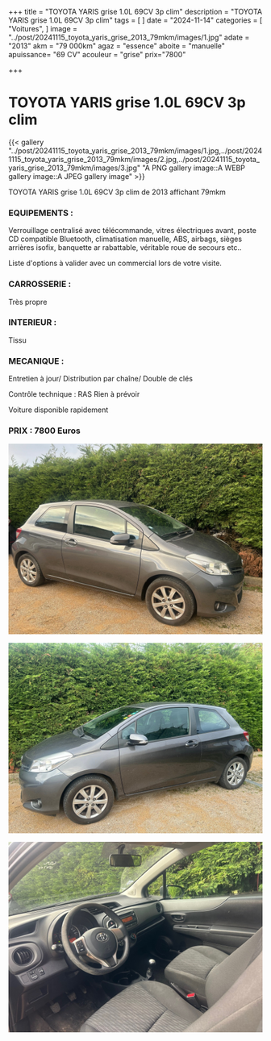 +++
title = "TOYOTA YARIS grise 1.0L 69CV 3p clim"
description = "TOYOTA YARIS grise 1.0L 69CV 3p clim"
tags = [
]
date = "2024-11-14"
categories = [
    "Voitures",
]
image = "../post/20241115_toyota_yaris_grise_2013_79mkm/images/1.jpg"
adate = "2013"
akm = "79 000km"
agaz = "essence"
aboite = "manuelle"
apuissance= "69 CV"
acouleur = "grise"
prix="7800"

+++

# TOYOTA YARIS grise 1.0L 69CV 3p clim

{{< gallery "../post/20241115_toyota_yaris_grise_2013_79mkm/images/1.jpg,../post/20241115_toyota_yaris_grise_2013_79mkm/images/2.jpg,../post/20241115_toyota_yaris_grise_2013_79mkm/images/3.jpg" "A PNG gallery image::A WEBP gallery image::A JPEG gallery image" >}}


TOYOTA YARIS grise 1.0L 69CV 3p clim de 2013 affichant 79mkm


### EQUIPEMENTS :
Verrouillage centralisé avec télécommande, vitres électriques avant, poste CD compatible Bluetooth, climatisation manuelle, ABS, airbags, sièges arrières isofix, banquette ar rabattable, véritable roue de secours etc..


Liste d'options à valider avec un commercial lors de votre visite.


### CARROSSERIE :
Très propre


### INTERIEUR :
Tissu

### MECANIQUE :
Entretien à jour/
Distribution par chaîne/
Double de clés


Contrôle technique : RAS
Rien à prévoir


Voiture disponible rapidement


### PRIX : 7800 Euros


<!-- more -->


![](images/1.jpg)

![](images/2.jpg)

![](images/3.jpg)

